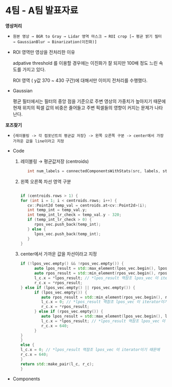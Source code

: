 # 4팀 - A팀 발표자료

**영상처리** 

- `원본 영상 → BGR to Gray → Lidar 영역 마스크 → ROI crop [→ 평균 밝기 필터  → GaussianBlur → Binarization(이진화)]`
- ROI 영역만 영상을  전처리한 이유
   
   adpative threshold 를 이용할 경우에는 이진화가 잘 되지만 100배 정도 느린 속도를 가지고 있다.
   
   ROI 영역 ( y값 370 ~ 430 구간)에 대해서만 이미지 전처리를 수행했다.
   

- Gaussian
   
   평균 필터에서는 필터의 중앙 점을 기준으로 주변 영상의 가중치가 높아지기 때문에 현재 위치의 픽셀 값의 비중은 줄어들고 주변 픽셀들의 영향이 커지는 문제가 나타난다.
   

**포즈찾기**

- `{레이블링 -> 각 컴포넌트의 평균값 저장} -> 왼쪽 오른쪽 구분 -> center에서 가장 가까운 값을 line이라고 지정`
- Code
   1. 레이블링 → 평균값저장 (centroids)
         
         ```cpp
            int num_labels = connectedComponentsWithStats(src, labels, stats, centroids);
         ```
         
   2. 왼쪽 오른쪽 차선 영역 구분
         
         ```cpp
         
         if (centroids.rows > 1) {
         for (int i = 1; i < centroids.rows; i++) {
            cv::Point2d temp_val = centroids.at<cv::Point2d>(i);
            int temp_int = temp_val.y;
            int temp_int_lr_check = temp_val.y - 320;
            if (temp_int_lr_check > 0) {
               rpos_vec.push_back(temp_int);
            } else {
               lpos_vec.push_back(temp_int);
            }
         }
         
         ```
         
   3. center에서 가까운 값을 차선이라고 지정
         
         ```cpp
         if (!lpos_vec.empty() && !rpos_vec.empty()) {
               auto lpos_result = std::max_element(lpos_vec.begin(), lpos_vec.end());
               auto rpos_result = std::min_element(rpos_vec.begin(), rpos_vec.end());
               l_c.x = *lpos_result; // *lpos_result 역참조 lpos_vec 이 iterator이기 때문에
               r_c.x = *rpos_result;
         } else if (lpos_vec.empty() || rpos_vec.empty()) {
               if (lpos_vec.empty()) {
                  auto rpos_result = std::min_element(rpos_vec.begin(), rpos_vec.end());
                  l_c.x = 0; // *lpos_result 역참조 lpos_vec 이 iterator이기 때문에
                  r_c.x = *rpos_result;
               } else if (rpos_vec.empty()) {
                  auto lpos_result = std::max_element(lpos_vec.begin(), lpos_vec.end());
                  l_c.x = *lpos_result; // *lpos_result 역참조 lpos_vec 이 iterator이기 때문에
                  r_c.x = 640;
               }
         }
         }
         else {
         l_c.x = 0; // *lpos_result 역참조 lpos_vec 이 iterator이기 때문에
         r_c.x = 640;
         }
         return std::make_pair(l_c, r_c);
         }
         ```
         
- Components